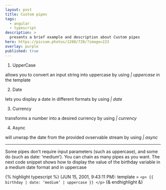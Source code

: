 ```yaml
---
layout: post
title: Custom pipes
tags:
  - angular
  - typescript
description: >
  presents a brief example and description about Custom pipes
hero: https://picsum.photos/1280/720/?image=223
overlay: purple
published: true
---
```


1. UpperCase

allows you to convert an input string into uppercase by using *| uppercase* in the template

2. Date

lets you display a date in different formats by using *| date*

3. Currency

transforms a number into a desired currency by using *| currency*

4. Async

will unwrap the date from the provided ovservable stream by using *| async*

---

Some pipes don’t require input parameters (such as uppercase), and some do (such as date: ‘medium’). You can chain as many pipes as you want.
The next code snippet shows how to display the value of the birthday variable in a medium date format and in uppercase

{% highlight typescript %}
(JUN 15, 2001, 9:43:11 PM): template = `<p> {{ birthday | date: ‘medium’ | uppercase }} </p>`
{& endhighlight &}
